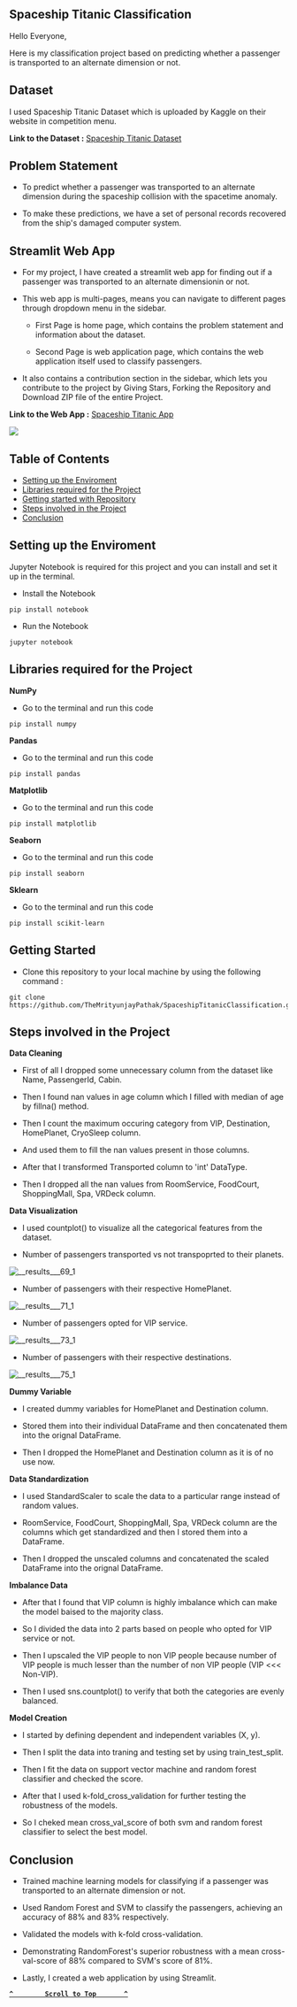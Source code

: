  ## Spaceship Titanic Classification

Hello Everyone,

Here is my classification project based on predicting whether a passenger is transported to an alternate dimension or not.

## Dataset

I used Spaceship Titanic Dataset which is uploaded by Kaggle on their website in competition menu.

**Link to the Dataset :** [Spaceship Titanic Dataset](https://www.kaggle.com/competitions/spaceship-titanic/data?select=train.csv)

## Problem Statement

- To predict whether a passenger was transported to an alternate dimension during the spaceship collision with the spacetime anomaly.
  
- To make these predictions, we have a set of personal records recovered from the ship's damaged computer system.

## Streamlit Web App

- For my project, I have created a streamlit web app for finding out if a passenger was transported to an alternate dimensionin or not.

- This web app is multi-pages, means you can navigate to different pages through dropdown menu in the sidebar.

  - First Page is home page, which contains the problem statement and information about the dataset.
 
  - Second Page is web application page, which contains the web application itself used to classify passengers.

- It also contains a contribution section in the sidebar, which lets you contribute to the project by Giving Stars, Forking the Repository and Download ZIP file of the entire Project.

**Link to the Web App :** [Spaceship Titanic App](https://spaceship-titanic-classification.streamlit.app/)

<a href="https://spaceship-titanic-classification.streamlit.app/"><img src="https://github.com/TheMrityunjayPathak/SpaceshipTitanicClassification/assets/123563634/649c907b-7c72-4bfa-9b78-584acec1cc22"/></a>

## Table of Contents

- [Setting up the Enviroment](#setting-up-the-enviroment)
- [Libraries required for the Project](#libraries-required-for-the-project)
- [Getting started with Repository](#getting-started)
- [Steps involved in the Project](#steps-involved-in-the-project)
- [Conclusion](#conclusion)

## Setting up the Enviroment

Jupyter Notebook is required for this project and you can install and set it up in the terminal.

- Install the Notebook
```
pip install notebook
```

- Run the Notebook
```
jupyter notebook
```

## Libraries required for the Project

**NumPy**

- Go to the terminal and run this code
```
pip install numpy
```

**Pandas**

- Go to the terminal and run this code
```
pip install pandas
```

**Matplotlib**

- Go to the terminal and run this code
```
pip install matplotlib
```

**Seaborn**

- Go to the terminal and run this code
```
pip install seaborn
```

**Sklearn**

- Go to the terminal and run this code
```
pip install scikit-learn
```

## Getting Started

- Clone this repository to your local machine by using the following command :
```
git clone https://github.com/TheMrityunjayPathak/SpaceshipTitanicClassification.git
```

## Steps involved in the Project

**Data Cleaning**

- First of all I dropped some unnecessary column from the dataset like Name, PassengerId, Cabin.

- Then I found nan values in age column which I filled with median of age by fillna() method.

- Then I count the maximum occuring category from VIP, Destination, HomePlanet, CryoSleep column.

- And used them to fill the nan values present in those columns.

- After that I transformed Transported column to 'int' DataType.

- Then I dropped all the nan values from RoomService, FoodCourt, ShoppingMall, Spa, VRDeck column.

**Data Visualization**

- I used countplot() to visualize all the categorical features from the dataset.

- Number of passengers transported vs not transpoprted to their planets.

![__results___69_1](https://github.com/TheMrityunjayPathak/SpaceshipTitanicClassification/assets/123563634/18b89805-1522-4d61-84e1-ce4c783c0267)

- Number of passengers with their respective HomePlanet.

![__results___71_1](https://github.com/TheMrityunjayPathak/SpaceshipTitanicClassification/assets/123563634/537abe8d-2021-4744-8e8a-0eba692664a6)

- Number of passengers opted for VIP service.

![__results___73_1](https://github.com/TheMrityunjayPathak/SpaceshipTitanicClassification/assets/123563634/f1108956-32d3-4d4d-b6e6-87b23e463c95)

- Number of passengers with their respective destinations.

![__results___75_1](https://github.com/TheMrityunjayPathak/SpaceshipTitanicClassification/assets/123563634/23e3a915-48d5-427f-b64e-b9cc47045030)


**Dummy Variable**

- I created dummy variables for HomePlanet and Destination column.

- Stored them into their individual DataFrame and then concatenated them into the orignal DataFrame.

- Then I dropped the HomePlanet and Destination column as it is of no use now.

**Data Standardization**

- I used StandardScaler to scale the data to a particular range instead of random values.

- RoomService, FoodCourt, ShoppingMall, Spa, VRDeck column are the columns which get standardized and then I stored them into a DataFrame.

- Then I dropped the unscaled columns and concatenated the scaled DataFrame into the orignal DataFrame.

**Imbalance Data**

- After that I found that VIP column is highly imbalance which can make the model baised to the majority class.

- So I divided the data into 2 parts based on people who opted for VIP service or not.

- Then I upscaled the VIP people to non VIP people because number of VIP people is much lesser than the number of non VIP people (VIP <<< Non-VIP).

- Then I used sns.countplot() to verify that both the categories are evenly balanced.

**Model Creation**

- I started by defining dependent and independent variables (X, y).

- Then I split the data into traning and testing set by using train_test_split.

- Then I fit the data on support vector machine and random forest classifier and checked the score.

- After that I used k-fold_cross_validation for further testing the robustness of the models.

- So I cheked mean cross_val_score of both svm and random forest classifier to select the best model.

## Conclusion

- Trained machine learning models for classifying if a passenger was transported to an alternate dimension or not.
  
- Used Random Forest and SVM to classify the passengers, achieving an accuracy of 88% and 83% respectively.
  
- Validated the models with k-fold cross-validation.

- Demonstrating RandomForest's superior robustness with a mean cross-val-score of 88% compared to SVM's score of 81%.
  
- Lastly, I created a web application by using Streamlit.

<div align='left'>
  
**[`^        Scroll to Top       ^`](#spaceship-titanic-classification)**

</div>
